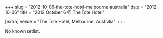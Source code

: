 +++
slug = "2012-10-06-the-tote-hotel-melbourne-australia"
date = "2012-10-06"
title = "2012 October 6 @ The Tote Hotel"

[extra]
venue = "The Tote Hotel, Melbourne, Australia"
+++

No known setlist.
